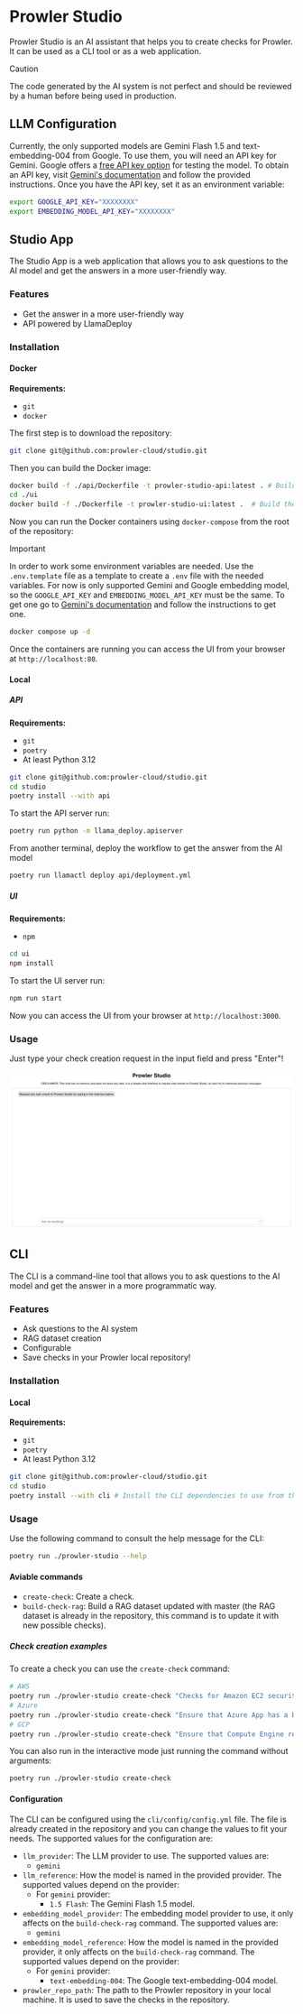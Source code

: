 
# Prowler Studio

Prowler Studio is an AI assistant that helps you to create checks for Prowler. It can be used as a CLI tool or as a web application.

> [!CAUTION]
> The code generated by the AI system is not perfect and should be reviewed by a human before being used in production.

## LLM Configuration

Currently, the only supported models are Gemini Flash 1.5 and text-embedding-004 from Google.
To use them, you will need an API key for Gemini. Google offers a [free API key option](https://ai.google.dev/pricing#1_5flash)
for testing the model. To obtain an API key, visit [Gemini's documentation](https://ai.google.dev/gemini-api/docs/api-key)
and follow the provided instructions. Once you have the API key, set it as an environment variable:

```bash
export GOOGLE_API_KEY="XXXXXXXX"
export EMBEDDING_MODEL_API_KEY="XXXXXXXX"
```

## Studio App

The Studio App is a web application that allows you to ask questions to the AI model and get the answers in a more user-friendly way.

### Features

- Get the answer in a more user-friendly way
- API powered by LlamaDeploy

### Installation

#### Docker

**Requirements:**
- `git`
- `docker`

The first step is to download the repository:

```bash
git clone git@github.com:prowler-cloud/studio.git
```

Then you can build the Docker image:

```bash
docker build -f ./api/Dockerfile -t prowler-studio-api:latest . # Build the API image
cd ./ui
docker build -f ./Dockerfile -t prowler-studio-ui:latest .  # Build the UI image
```

Now you can run the Docker containers using `docker-compose` from the root of the repository:

> [!IMPORTANT]
> In order to work some environment variables are needed. Use the `.env.template` file as a template to create a `.env` file with the needed variables.
> For now is only supported Gemini and Google embedding model, so the `GOOGLE_API_KEY` and `EMBEDDING_MODEL_API_KEY` must be the same.
> To get one go to [Gemini's documentation](https://ai.google.dev/gemini-api/docs/api-key) and follow the instructions to get one.

```bash
docker compose up -d
```

Once the containers are running you can access the UI from your browser at `http://localhost:80`.

#### Local

##### API

**Requirements:**
- `git`
- `poetry`
- At least Python 3.12

```bash
git clone git@github.com:prowler-cloud/studio.git
cd studio
poetry install --with api
```

To start the API server run:

```bash
poetry run python -m llama_deploy.apiserver
```

From another terminal, deploy the workflow to get the answer from the AI model

```bash
poetry run llamactl deploy api/deployment.yml
```

##### UI

**Requirements:**
- `npm`

```bash
cd ui
npm install
```

To start the UI server run:

```bash
npm run start
```

Now you can access the UI from your browser at `http://localhost:3000`.

### Usage

Just type your check creation request in the input field and press "Enter"!


![Prowler Studio Check Creation](docs/img/prowler_studio_web_interface.png)

## CLI

The CLI is a command-line tool that allows you to ask questions to the AI model and get the answer in a more programmatic way.

### Features

- Ask questions to the AI system
- RAG dataset creation
- Configurable
- Save checks in your Prowler local repository!

### Installation

#### Local

**Requirements:**
- `git`
- `poetry`
- At least Python 3.12

```bash
git clone git@github.com:prowler-cloud/studio.git
cd studio
poetry install --with cli # Install the CLI dependencies to use from the terminal in a easy way
```

### Usage

Use the following command to consult the help message for the CLI:

```bash
poetry run ./prowler-studio --help
```

#### Aviable commands

- `create-check`: Create a check.
- `build-check-rag`: Build a RAG dataset updated with master (the RAG dataset is already in the repository, this command is to update it with new possible checks).

##### Check creation examples

To create a check you can use the `create-check` command:

```bash
# AWS
poetry run ./prowler-studio create-check "Checks for Amazon EC2 security groups with inbound rules allowing unrestricted ICMP access."
# Azure
poetry run ./prowler-studio create-check "Ensure that Azure App has a backup retention policy configured."
# GCP
poetry run ./prowler-studio create-check "Ensure that Compute Engine restarts instances automatically when terminated due to non-user reasons."
```

You can also run in the interactive mode just running the command without arguments:

```bash
poetry run ./prowler-studio create-check
```

#### Configuration

The CLI can be configured using the `cli/config/config.yml` file. The file is already created in the repository and you can change the values to fit your needs.
The supported values for the configuration are:

- `llm_provider`: The LLM provider to use. The supported values are:
  - `gemini`
- `llm_reference`: How the model is named in the provided provider. The supported values depend on the provider:
  - For `gemini` provider:
    - `1.5 Flash`: The Gemini Flash 1.5 model.
- `embedding_model_provider`: The embedding model provider to use, it only affects on the `build-check-rag` command. The supported values are:
  - `gemini`
- `embedding_model_reference`: How the model is named in the provided provider, it only affects on the `build-check-rag` command. The supported values depend on the provider:
  - For `gemini` provider:
    - `text-embedding-004`: The Google text-embedding-004 model.
- `prowler_repo_path`: The path to the Prowler repository in your local machine. It is used to save the checks in the repository.
